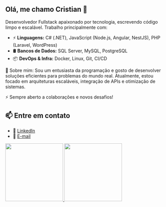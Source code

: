 ## Olá, me chamo Cristian 👋

Desenvolvedor Fullstack apaixonado por tecnologia, escrevendo código limpo e escalável. Trabalho principalmente com:

- ⚡ **Linguagens:** C# (.NET), JavaScript (Node.js, Angular, NestJS), PHP (Laravel, WordPress)  
- 🛢️ **Bancos de Dados:** SQL Server, MySQL, PostgreSQL  
- 📦 **DevOps & Infra:** Docker, Linux, Git, CI/CD 

📌 Sobre mim:
Sou um entusiasta da programação e gosto de desenvolver soluções eficientes para problemas do mundo real. Atualmente, estou focado em arquiteturas escaláveis, integração de APIs e otimização de sistemas.

⚡ Sempre aberto a colaborações e novos desafios!  

## 📫 Entre em contato  
- 🔗 [LinkedIn](https://www.linkedin.com/in/cristian-silva-87aa9419b/)  
- 📧 [E-mail](cristiansilva9899@gmail.com)


<div>
<a href="https://github.com/criscar1998">
<img loading="lazy" height="180em" src="https://github-readme-stats.vercel.app/api/top-langs/?username=criscar1998&layout=compact&langs_count=7&theme=dracula"/>
<img loading="lazy" height="180em" src="https://github-readme-stats.vercel.app/api?username=criscar1998&show_icons=true&theme=dracula&include_all_commits=true&count_private=true"/>
</div>
